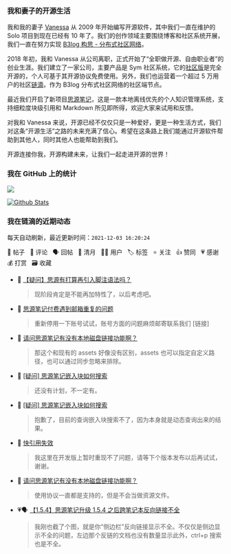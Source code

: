 ### 我和妻子的开源生活

我和我的妻子 [Vanessa](https://github.com/Vanessa219) 从 2009 年开始编写开源软件，其中我们一直在维护的 Solo 项目到现在已经有 10 年了。我们的创作领域主要围绕博客和社区系统开展，我们一直在努力实现 [B3log 构思 - 分布式社区网络](https://ld246.com/article/1546941897596)。

2018 年初，我和 Vanessa 从公司离职，正式开始了“全职做开源、自由职业者”的创业生涯。我们建立了一家公司，主要产品是 Sym 社区系统，它的[社区版](https://github.com/88250/symphony)是完全开源的，个人可基于其开源协议免费使用。另外，我们也运营着一个超过 5 万用户的社区[链滴](https://ld246.com)，作为 B3log 分布式社区网络的社区端节点。

最近我们开启了新项目[思源笔记](https://github.com/siyuan-note/siyuan)，这是一款本地离线优先的个人知识管理系统，支持细粒度块级引用和 Markdown 所见即所得，欢迎大家来试用和反馈。

对我和 Vanessa 来说，开源已经不仅仅只是一种爱好，更是一种生活方式，我们对这条“开源生活”之路的未来充满了信心。希望在这条路上我们能通过开源软件帮助到其他人，同时其他人也能帮助到我们。

开源连接你我，开源构建未来，让我们一起走进开源的世界！

### 我在 GitHub 上的统计

<a title="Hits" target="_blank" href="https://github.com/88250/88250"><img src="https://hits.b3log.org/88250/88250.svg"></a>

[![Github Stats](https://github-readme-stats.vercel.app/api?username=88250&theme=tokyonight&show_icons=true)](https://github.com/88250)

<!--events start -->

### 我在链滴的近期动态

每天自动刷新，最近更新时间：`2021-12-03 16:20:24`

📝 帖子 &nbsp; 💬 评论 &nbsp; 🗣 回帖 &nbsp; 🌙 清月 &nbsp; 👨‍💻 用户 &nbsp; 🏷️ 标签 &nbsp; ⭐️ 关注 &nbsp; 👍 赞同 &nbsp; 💗 感谢 &nbsp; 💰 打赏 &nbsp; 🗃 收藏

* 💬 [【疑问】思源有打算再引入脚注语法吗？](https://ld246.com/article/1638497813049/comment/1638516343121#comments)

  > 现阶段肯定是不能再加特性了，以后考虑吧。
* 💬 [思源笔记付费遇到邮箱重复的问题](https://ld246.com/article/1638511085402/comment/1638516219414#comments)

  > 重新停用一下账号试试，账号方面的问题麻烦邮寄联系我们 [链接]
* 💬 [请问思源笔记有没有本地磁盘链接功能啊？](https://ld246.com/article/1638453233070/comment/1638516179571#comments)

  > 那这个和现有的 assets 好像没有区别，assets 也可以指定自定义路径，也可以通过同步忽略来排除。
* 💬 [[疑问] 思源笔记嵌入块如何搜索](https://ld246.com/article/1638498570635/comment/1638500033953#comments)

  > 还没有计划，不一定有。
* 💬 [[疑问] 思源笔记嵌入块如何搜索](https://ld246.com/article/1638498570635/comment/1638499385101#comments)

  > 抱歉了，目前的查询嵌入块搜索不了，因为本身就是动态查询出来的结果。
* 💬 [快引用失效](https://ld246.com/article/1638462998515/comment/1638494707435#comments)

  > 我这里在开发版上暂时重现不了问题，请等下个版本发布以后再试试，谢谢。
* 💬 [请问思源笔记有没有本地磁盘链接功能啊？](https://ld246.com/article/1638453233070/comment/1638492202529#comments)

  > 使用协议一直都是支持的，但是不会当做资源文件。
* 💗🗣 [【1.5.4】思源笔记升级 1.5.4 之后跨笔记本反向链接不全](https://ld246.com/article/1638285025285/comment/1638461772614#comments)

  > 我刚也截了个图，就是你“侧边栏”反向链接显示不全。不仅仅是侧边显示不全的问题，左边那个反链的文档也没有数量显示此外，ctrl+p 搜索也是不全。


<!--events end -->
